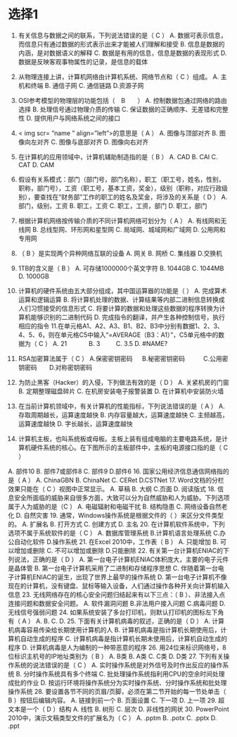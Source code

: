 # 选择1
1. 有关信息与数据之间的联系，下列说法错误的是（  C   ）
A. 数据可表示信息，而信息只有通过数据的形式表示出来才能被人们理解和接受
B. 信息是数据的内涵，是对数据语义的解释
C. 数据是有用的信息，信息是数据的表现形式
D. 数据是反映客观事物属性的记录，是信息的载体
2. 从物理连接上讲，计算机网络由计算机系统、网络节点和（  C   ）组成。
A. 主机和终端    B. 通信子网    C. 通信链路     D.资源子网
3. OSI参考模型的物理层的功能包括（　B　　）
A. 控制数据包通过网络的路由选择
B. 处理信号通过物理介质的传输
C. 保证数据的正确顺序、无差错和完整性
D. 提供用户与网络系统之间的接口
4. < img scr= ”name ”  align=”left”>的意思是（ A   ）
A. 图像与顶部对齐
B. 图像向左对齐
C. 图像与底部对齐
D. 图像向右对齐
5. 在计算机的应用领域中，计算机辅助制造指的是（  B  ）
A. CAD    B. CAI     C. CAT      D. CAM
6. 假设有关系模式：部门（部门号，部门名称），职工（职工号，姓名，性别，职称，部门号），工资（职工号，基本工资，奖金），级别（职称，对应行政级别），要查找在“财务部”工作的职工的姓名及奖金，将涉及的关系是（  D    ）
A. 部门，级别，工资    B. 职工，工资     C. 职工，工资，部门   D. 职工，部门
7. 根据计算机网络按传输介质的不同计算机网络可划分为（   A   ）
A. 有线网和无线网            B. 总线型网、环形网和星型网
C. 局域网、城域网和广域网    D. 公用网和专用网
8. （  B   ）是实现两个异种网络互联的设备
A. 网关      B. 网桥        C. 集线器         D.交换机
9. 1TB的含义是（  B ）
A. 可存储1000000个英文字符      B. 1044GB      C. 1044MB     D. 1000GB
10. 计算机的硬件系统由五大部分组成，其中国运算器的功能是（      ）
A. 完成算术运算和逻辑运算
B. 将计算机处理的数据、计算结果等内部二进制信息转换成人们习惯接受的信息形式
C. 将要计算的数据和处理这些数据的程序转换为计算机能够识别的二进制代码
D. 完成指令的翻译，并产生各种控制信号，执行相应的指令
11.在单元格A1、A2、A3、B1、B2、B3中分别有数据1、2、3、4、5、6，则在单元格C5中输入“=AVERAGE（B3：A1）”，C5单元格中的数据为（    C   ）
A. 21      　　　 B. 3  　　    C. 3.5         D. #NAME?




12. RSA加密算法属于（    C  ）
A.保密密钥密码  　 B.秘密密钥密码　　　C.公用密钥密码　　D.对称密钥密码
13. 为防止黑客（Hacker）的入侵，下列做法有效的是（   D  ）
A. 关紧机房的门窗   B. 定期整理磁盘碎片  C. 在机房安装电子报警装置   D. 在计算机中安装防火墙
14. 在当前计算机领域中，有关计算机的性能指标，下列说法错误的是（  A   ）
A. 存取周期越长，运算速度越快      B. 内存容量越大，运算速度越快
C. 主频越高，运算速度越快          D. 字长越长，运算速度越快
15. 计算机主板，也叫系统板或母板。主板上装有组成电脑的主要电路系统，是计算机硬件系统的核心。在下图所示的主板部件中，主板的电源接口指的是（ C       ）
 
A.	部件10      B. 部件7或部件8     C. 部件9    D.部件6
16. 国家公用经济信息通信网络指的是（ A     ）
A. ChinaGBN      B. ChinaNet           C. CERet      D.CSTNet
17. Word文档的分栏效果只能在（    C  ）视图中正常显示。
A. 草稿       B. 大纲         C.页面        D. 阅读版式
18. 信息安全所面临的威胁来自很多方面，大致可以分为自然威胁和人为威胁。下列选项属于人为威胁的是（C     ）
A. 电磁辐射和电磁干扰    B. 结构隐患   C. 网络设备自然老化   D. 自然灾害
19. 通常，Windows操作系统是根据文件的（      ）来区分文件类型的。 
A. 扩展名     B. 打开方式    C. 创建方式    D. 主名
20. 在计算机软件系统中，下列选项不属于系统软件的是（ C   ）
A. 数据库管理系统   B.计算机语言处理系统   C.办公自动化软件    D.操作系统
21. 在Excel 2010中，工作表（   B   ）
A. 只能增加   B. 可以增加或删除     C. 不可以增加或删除   D.只能删除
22. 有关第一台计算机ENIAC的下列说法，正确的是（  D  ）
A. 第一台电子计算机ENIAC体积庞大，主要的电子元件是晶体管
B. 第一台电子计算机采用了二进制和存储程序思想
C. 伴随着第一台电子计算机ENIAC的诞生，出现了世界上最早的操作系统
D. 第一台电子计算机不像现在的计算机，没有键盘、鼠标等输入设备，人们通过操作各种开关向计算机输入信息
23. 无线网络存在的核心安全问题归结起来有以下三点：（ B    ）、非法接入点连接问题和数据安全问题。
A. 软件漏洞问题    B.非法用户接入问题   C.病毒问题    D.无线信号强弱问题
24. 如果系统安装了多台打印机，则默认打印机的图标左下角有（  A   ）
A.     B.   C.    D. 
25. 下面有关计算机病毒的叙述，正确的是（ D    ）
A. 计算机病毒容易传染给长期使用计算机的人
B. 计算机病毒是指计算机长期使用后，计算机自动生成的程序
C. 计算机病毒是指计算机长期未使用后，计算机自动生成的程序
D. 计算机病毒是人为编制的一种带恶意的程序
26. 用24位来标识网络号，8位标识主机号的IP地址类别为（  B   ）
A. B类      B. A类         C. C类       D. D类
27. 下列有关操作系统的说法错误的是（ C   ）
A. 实时操作系统是对外信号及时作出反应的操作系统
B. 分时操作系统具有多个终端
C. 批处理操作系统指利用CPU的空余时间处理成批的作业
D. 按运行环境将操作系统分为实时操作系统、分时操作系统和批处理操作系统
28. 要设置各节不同的页眉/页脚，必须在第二节开始的每一节处单击（  B  ）按钮后编辑内容。
A. 链接到前一个   B. 页面设置    C. 下一项     D. 上一项
29. 超文本是一个（    D ）结构
A. 线性     B. 树形      C. 层次      D. 非线性的网状
30. PowerPoint 2010中，演示文稿类型文件的扩展名为（  C  ）
A.  .pptm      B.  .potx     C.  .pptx    D.  .ppt
